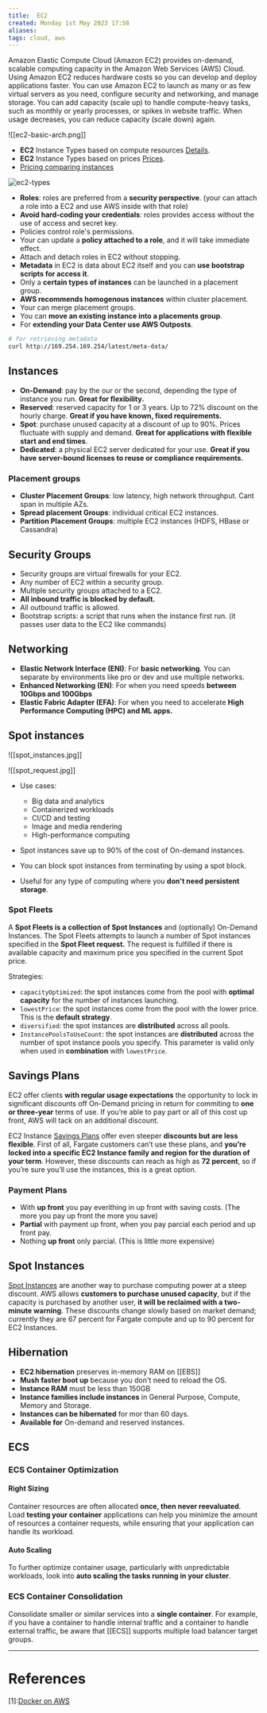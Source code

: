 ```yaml
---
title:  EC2
created: Monday 1st May 2023 17:58
aliases: 
tags: cloud, aws
---
```

Amazon Elastic Compute Cloud (Amazon EC2) provides on-demand, scalable computing capacity in the Amazon Web Services (AWS) Cloud. Using Amazon EC2 reduces hardware costs so you can develop and deploy applications faster. You can use Amazon EC2 to launch as many or as few virtual servers as you need, configure security and networking, and manage storage. You can add capacity (scale up) to handle compute-heavy tasks, such as monthly or yearly processes, or spikes in website traffic. When usage decreases, you can reduce capacity (scale down) again.

![[ec2-basic-arch.png]]

- **EC2** Instance Types based on compute resources [Details](https://cloudacademy.com/blog/aws-ec2-instance-types-explained/).
- **EC2** Instance Types based on prices [Prices](https://aws.amazon.com/ec2/instance-types/?nc1=h_ls).
- [Pricing comparing instances](https://instances.vantage.sh/?region=eu-west-1)

![ec2-types](assets/ec2-types.jpg)


- **Roles**: roles are preferred from a **security perspective**. (your can attach a role into a EC2 and use AWS inside with that role)
- **Avoid hard-coding your credentials**: roles provides access without the use of access and secret key.
- Policies control role's permissions.
- Your can update a **policy attached to a role**, and it will take immediate effect.
- Attach and detach roles in EC2 without stopping.
- **Metadata** in EC2 is data about EC2 itself and you can **use bootstrap scripts for access it**.
- Only a **certain types of instances** can be launched in a placement group.
- **AWS recommends homogenous instances** within cluster placement.
- Your can merge placement groups.
- You can **move an existing instance into a placements group**.
- For **extending your Data Center use AWS Outposts**.

```bash
# for retrieving metadata
curl http://169.254.169.254/latest/meta-data/
```
## Instances

- **On-Demand**: pay by the our or the second, depending the type of instance you run. **Great for flexibility.**
- **Reserved**: reserved capacity for 1 or 3 years. Up to 72% discount on the hourly charge. **Great if you have known, fixed requirements.**
- **Spot**: purchase unused capacity at a discount of up to 90%. Prices fluctuate with supply and demand. **Great for applications with flexible start and end times**.
- **Dedicated**: a physical EC2 server dedicated for your use. **Great if you have server-bound licenses to reuse or compliance requirements.**

### Placement groups

- **Cluster Placement Groups**: low latency, high network throughput. Cant span in multiple AZs.
- **Spread placement Groups**: individual critical EC2 instances.
- **Partition Placement Groups**: multiple EC2 instances (HDFS, HBase or Cassandra)
## Security Groups

- Security groups are virtual firewalls for your EC2. 
- Any number of EC2 within a security group.
- Multiple security groups attached to a EC2.
- **All inbound traffic is blocked by default.**
- All outbound traffic is allowed.
- Bootstrap scripts: a script that runs when the instance first run. (it passes user data to the EC2 like commands)

## Networking

- **Elastic Network Interface (ENI)**: For **basic networking**. You can separate by environments like pro or dev and use multiple networks.
- **Enhanced Networking (EN)**: For when you need speeds **between 10Gbps and 100Gbps**
- **Elastic Fabric Adapter (EFA)**: For when you need to accelerate **High Performance Computing (HPC) and ML apps.**

## Spot instances

![[spot_instances.jpg]]

![[spot_request.jpg]]

- Use cases:
	- Big data and analytics
	- Containerized workloads
	- CI/CD and testing
	- Image and media rendering
	- High-performance computing

- Spot instances save up to 90% of the cost of On-demand instances.
- You can block spot instances from terminating by using a spot block.
- Useful for any type of computing where you **don't need persistent storage**.
### Spot Fleets

A **Spot Fleets is a collection of Spot Instances** and (optionally) On-Demand Instances. The Spot Fleets attempts to launch a number of Spot instances specified in the **Spot Fleet request.** The request is fulfilled if there is available capacity and maximum price you specified in the current Spot price.

Strategies:
- `capacityOptimized`: the spot instances come from the pool with **optimal capacity** for the number of instances launching.
- `lowestPrice`: the spot instances come from the pool with the lower price. This is the **default strategy**.
- `diversified`: the spot instances are **distributed** across all pools.
- `InstancePoolsToUseCount`: the spot instances are **distributed** across the number of spot instance pools you specify. This parameter is valid only when used in **combination** with `lowestPrice`.
## Savings Plans

EC2 offer clients **with regular usage expectations** the opportunity to lock in significant discounts off On-Demand pricing in return for commiting to **one or three-year** terms of use. If you’re able to pay part or all of this cost up front, AWS will tack on an additional discount.

EC2 Instance [Savings Plans](https://aws.amazon.com/savingsplans/compute-pricing/) offer even steeper **discounts but are less flexible**. First of all, Fargate customers can’t use these plans, and **you’re locked into a specific EC2 Instance family and region for the duration of your term**. However, these discounts can reach as high as **72 percent**, so if you’re sure you’ll use the instances, this is a great option.

### Payment Plans

- With **up front** you pay everithing in up front with saving costs. (The more you pay up front the more you save)
- **Partial** with payment up front, when you pay parcial each period and up front pay.
- Nothing **up front** only parcial. (This is little more expensive)

## Spot Instances

[Spot Instances](https://www.cloudforecast.io/blog/are-aws-spot-instances-worth-it-in-production/) are another way to purchase computing power at a steep discount. AWS allows **customers to purchase unused capacity**, but if the capacity is purchased by another user, **it will be reclaimed with a two-minute warning**. These discounts change slowly based on market demand; currently they are 67 percent for Fargate compute and up to 90 percent for EC2 Instances.

## Hibernation

- **EC2 hibernation** preserves in-memory RAM on [[EBS]]
- **Mush faster boot up** because you don't need to reload the OS.
- **Instance RAM** must be less than 150GB
- **Instance families include instances** in General Purpose, Compute, Memory and Storage.
- **Instances can be hibernated** for mor than 60 days.
- **Available for** On-demand and reserved instances.
## ECS
### ECS Container Optimization

#### Right Sizing

Container resources are often allocated **once, then never reevaluated**. Load **testing your container** applications can help you minimize the amount of resources a container requests, while ensuring that your application can handle its workload.
#### Auto Scaling

To further optimize container usage, particularly with unpredictable workloads, look into **auto scaling the tasks running in your cluster**.

### ECS Container Consolidation

Consolidate smaller or similar services into a **single container**. For example, if you have a container to handle internal traffic and a container to handle external traffic, be aware that [[ECS]] supports multiple load balancer target groups.

---

# References

[1]:[Docker on AWS](https://d1.awsstatic.com/whitepapers/docker-on-aws.pdf?contd_dop4)